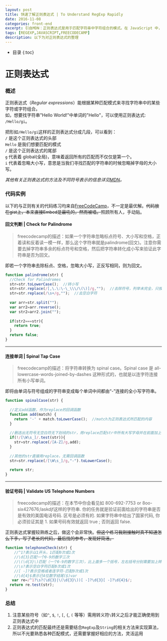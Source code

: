 ```yaml
---
layout: post
title: 快速了解正则表达式 | To Understand RegExp Rapidly
date: 2016-11-08
categories: front-end
excerpt: 引自MDN：正则表达式是用于匹配字符串中字符组合的模式。在 JavaScript 中，正则表达式也是对象。这些模式被用于 RegExp 的 exec 和 test 方法以及 String 的 match、replace、search 和 split 方法。
tags: [REGEXP,JAVASCRIPT,FREECODECAMP]
description: 以下为对正则表达式的整理
---
```

- 目录
{:toc}
# 正则表达式
### 概述
正则表达式（*Regular expressions*）能根据某种匹配模式来寻找字符串中的某些字符或字符组合。
<br>
如，想要找字符串"Hello World!"中单词的"Hello"，可以使用正则表达式: `/Hello/gi`。

把形如`/Hello/gi`这样的正则表达式分成几段，可以看到：
 <br>`/` 是这个正则表达式的头部
 <br>`Hello` 是我们想要匹配的模式
 <br>`/` 是这个正则表达式的尾部
 <br>`g` 代表着 global(全局)，意味着返回所有的匹配而不仅仅是第一个。
 <br>`i` 代表着忽略大小写，意思是当我们寻找匹配的字符串的时候忽略掉字母的大小写。

*其他有关正则表达式的方法及不同符号表示的信息详见[MDN](https://developer.mozilla.org/zh-CN/docs/Web/JavaScript/Reference/Global_Objects/RegExp)。*

### 代码实例
以下的与正则有关的代码练习均来自[FreeCodeCamp](https://www.freecodecamp.com/)，不一定是最优解。~~代码放在gist上，本来直接Embed是最吼的，然而被墙。~~照顾所有人，手动贴。
#### 回文判断 | Check for Palindrome
>freecodecamp的描述：如果一个字符串忽略标点符号、大小写和空格，正着读和反着读一模一样，那么这个字符串就是palindrome(回文)。注意你需要去掉字符串多余的标点符号和空格，然后把字符串转化成小写来验证此字符串是否为回文。

即若一个字符串去除标点、空格，忽略大小写，正反写相同，则为回文。
```javascript
function palindrome(str) {
  //Check for Palindromes
  str=str.toLowerCase();  //转小写
  str=str.replace(/[,\.\:\-\_\\\/\(\)]/g,"");  //去除符号，列举未完全，只按题目要求
  str=str.replace(/\s+/g,"");  //去空白字符
  
  var arr=str.split("");
  var arr2=arr.reverse(); 
  var str2=arr2.join("");
  
  if(str2===str){
    return true;
  }
  return false;
}
```
***
#### 连接单词 | Spinal Tap Case
>freecodecamp的描述：将字符串转换为 spinal case。Spinal case 是 all-lowercase-words-joined-by-dashes 这种形式的，也就是以连字符连接所有小写单词。

即将由单词与符号组成的字符串变成每个单词中间都由“-”连接的全小写字符串。

```javascript
function spinalCase(str) {
  
  //定义add函数，作为replace的回调函数
  function add(match) {
    return '-' + match.toLowerCase();  //match为正则表达式所匹配的内容
  }
  
  //删选出无符号无空白符无下划线的str，用replace匹配str中所有大写字母并在前面加上"-"
  if(!/[\W\s_]/.test(str)){
    str=str.replace(/[A-Z]/g,add);
  }
  
  //其他的str直接用replace，无需回调函数
  str=str.replace(/[\W\s_]/g,"-").toLowerCase();
  
  return str;
}
```
***
#### 验证号码 | Validate US Telephone Numbers
>freecodecamp的描述：在本节中你会看见如 800-692-7753 or 8oo-six427676;laskdjf这样的字符串. 你的任务就是验证前面给出的字符串是否是有效的美国电话号码. 区号是必须有的. 如果字符串中给出了国家代码, 你必须验证其是 1. 如果号码有效就返回 true ; 否则返回 false.

正则表达式掌握较熟练之后，做这个会非常快。~~但这个练习我刚接触时真不知道怎么下手，写了老长的代码，最后找的参考，发现好简洁。~~

```javascript
function telephoneCheck(str) {
    //^1?表示以1开头，1匹配0次或1次
    //\d{3}匹配一个0-9的数字三次
    //\(\d{3}\)匹配（一个0-9的数字三次），比上面多一个括号，左右括号分别需要加上转义字符\
    //\s?表示空白字符匹配0次或1次
    //[ -]?表示空格或者连字符-匹配0次或1次
    //\d{4}$表示已4位数字结尾($)var 
   var re=/^1?\s?(\d{3}|\(\d{3}\))[ -]?\d{3}[ -]?\d{4}$/;
  return re.test(str);
}
```

### 总结
1. 注意某些符号（如`^`, `$`, `!`, `[`, `{`, `(` 等等）需用转义符`\`转义之后才能正确使用到正则表达式中
2. 正则表达式的匹配最终还是需要结合`RegExp`及`String`的相关方法来实现算法，所以不光要熟悉各种匹配模式，还需要掌握好相应的方法，灵活运用

